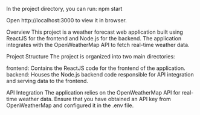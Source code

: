 In the project directory, you can run:
npm start

Open http://localhost:3000 to view it in browser.


Overview
This project is a weather forecast web application built using ReactJS for the frontend and Node.js for the backend.
The application integrates with the OpenWeatherMap API to fetch real-time weather data.

Project Structure
The project is organized into two main directories:

frontend: Contains the ReactJS code for the frontend of the application.
backend: Houses the Node.js backend code responsible for API integration and serving data to the frontend.

API Integration
The application relies on the OpenWeatherMap API for real-time weather data.
Ensure that you have obtained an API key from OpenWeatherMap and configured it in the .env file.
